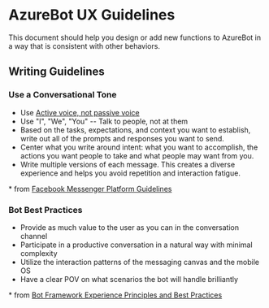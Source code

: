 ﻿# AzureBot UX Guidelines
This document should help you design or add new functions to AzureBot in a way that is consistent with other behaviors.



## Writing Guidelines
### Use a Conversational Tone
* Use [Active voice, not passive voice](https://www.youtube.com/watch?v=J5icZ24Ys7M)
* Use "I", "We", "You" -- Talk to people, not at them
* Based on the tasks, expectations, and context you want to establish, write out all of the prompts and responses you want to send. 
* Center what you write around intent: what you want to accomplish, the actions you want people to take and what people may want from you.
* Write multiple versions of each message. This creates a diverse experience and helps you avoid repetition and interaction fatigue. 

\* from [Facebook Messenger Platform Guidelines](https://developers.facebook.com/docs/messenger-platform/guidelines#writing_best_practices)

### Bot Best Practices
* Provide as much value to the user as you can in the conversation channel
* Participate in a productive conversation in a natural way with minimal complexity
* Utilize the interaction patterns of the messaging canvas and the mobile OS
* Have a clear POV on what scenarios the bot will handle brilliantly


\* from [Bot Framework Experience Principles and Best Practices](https://docs.botframework.com/en-us/directory/best-practices/)




